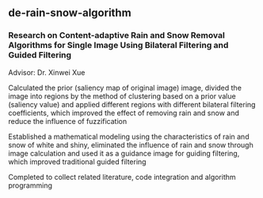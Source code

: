 ## de-rain-snow-algorithm

### Research on Content-adaptive Rain and Snow Removal Algorithms for Single Image Using Bilateral Filtering and Guided Filtering
Advisor: Dr. Xinwei Xue

Calculated the prior (saliency map of original image) image, divided the image into regions by the method of clustering based on a prior value (saliency value) and applied different regions with different bilateral filtering coefficients, which improved the effect of removing rain and snow and reduce the influence of fuzzification

Established a mathematical modeling using the characteristics of rain and snow of white and shiny, eliminated the influence of rain and snow through image calculation and used it as a guidance image for guiding filtering, which improved traditional guided filtering

Completed to collect related literature, code integration and algorithm programming
